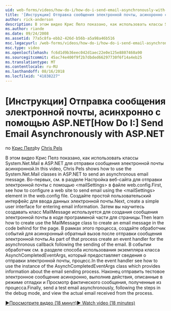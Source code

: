 ```yaml
---
uid: web-forms/videos/how-do-i/how-do-i-send-email-asynchronously-with-aspnet
title: '[Инструкции] Отправка сообщения электронной почты, асинхронно с помощью ASP.NET | Документация Майкрософт'
author: rick-anderson
description: В этом видео Крис Пелз показано, как использовать классы System.Net.Mail в ASP.NET для отправки сообщения электронной почты асинхронной. Во-первых см. в разделе Настройка веб-сайт...
ms.author: riande
ms.date: 09/24/2008
ms.assetid: 77a5c8fa-ebb2-426d-b56b-a5a98a46b516
msc.legacyurl: /web-forms/videos/how-do-i/how-do-i-send-email-asynchronously-with-aspnet
msc.type: video
ms.openlocfilehash: fc6d1d9b36eec042d1aec22e0e125e8807460a90
ms.sourcegitcommit: 45ac74e400f9f2b7dbded66297730f6f14a4eb25
ms.translationtype: MT
ms.contentlocale: ru-RU
ms.lasthandoff: 08/16/2018
ms.locfileid: "41838227"
---
```

<a name="how-do-i-send-email-asynchronously-with-aspnet"></a><span data-ttu-id="03c83-104">[Инструкции] Отправка сообщения электронной почты, асинхронно с помощью ASP.NET</span><span class="sxs-lookup"><span data-stu-id="03c83-104">[How Do I:] Send Email Asynchronously with ASP.NET</span></span>
====================
<span data-ttu-id="03c83-105">по [Крис Пелз](https://twitter.com/chrispels)</span><span class="sxs-lookup"><span data-stu-id="03c83-105">by [Chris Pels](https://twitter.com/chrispels)</span></span>

<span data-ttu-id="03c83-106">В этом видео Крис Пелз показано, как использовать классы System.Net.Mail в ASP.NET для отправки сообщения электронной почты асинхронной.</span><span class="sxs-lookup"><span data-stu-id="03c83-106">In this video, Chris Pels shows how to use the System.Net.Mail classes in ASP.NET to send an asynchronous email message.</span></span> <span data-ttu-id="03c83-107">Во-первых, см. в разделе Настройка веб-сайта для отправки электронной почты с помощью &lt;mailSettings&gt; в файле web.config.</span><span class="sxs-lookup"><span data-stu-id="03c83-107">First, see how to configure a web site to send email using the &lt;mailSettings&gt; element in the web.config file.</span></span> <span data-ttu-id="03c83-108">Создайте простой пользовательский интерфейс для ввода данных электронной почты.</span><span class="sxs-lookup"><span data-stu-id="03c83-108">Next, create a simple user interface for entering email information.</span></span> <span data-ttu-id="03c83-109">Затем вы научитесь создавать класс MailMessage используется для создания сообщения электронной почты в коде программной части для страницы.</span><span class="sxs-lookup"><span data-stu-id="03c83-109">Then learn how to create use the MailMessage class to create an email message in the code behind for the page.</span></span> <span data-ttu-id="03c83-110">В рамках этого процесса, создайте обработчик событий для асинхронный обратный вызов после отправки сообщения электронной почты.</span><span class="sxs-lookup"><span data-stu-id="03c83-110">As part of that process create an event handler for the asynchronous callback following the sending of the email.</span></span> <span data-ttu-id="03c83-111">В событии обработчик см. в разделе способа использования экземпляра класса AsynchCompletedEventArgs, который предоставляет сведения о отправки электронной почты, процесс.</span><span class="sxs-lookup"><span data-stu-id="03c83-111">In the event handler see how to use the instance of the AsynchCompletedEventArgs class which provides information about the email sending process.</span></span> <span data-ttu-id="03c83-112">Наконец отправить тестовое электронное сообщение асинхронно, выполнив действия, описанные в режиме отладки и Просмотр фактического сообщения, полученные из процесса.</span><span class="sxs-lookup"><span data-stu-id="03c83-112">Finally, send a test email asynchronously, following the steps in the debug mode, and view the actual email received from the process.</span></span>

[<span data-ttu-id="03c83-113">&#9654;Просмотрите видео (18 минут)</span><span class="sxs-lookup"><span data-stu-id="03c83-113">&#9654; Watch video (18 minutes)</span></span>](https://channel9.msdn.com/Blogs/ASP-NET-Site-Videos/how-do-i-send-email-asynchronously-with-aspnet)
